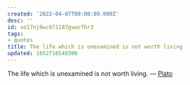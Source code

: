 ```yaml
---
created: '2022-04-07T00:00:00.000Z'
desc: ''
id: vo17nj9wc971187gvwcfhr3
tags:
- quotes
title: The life which is unexamined is not worth living
updated: 1652716548300
---
```

   
The life which is unexamined is not worth living. — [Plato](/not_created.md)